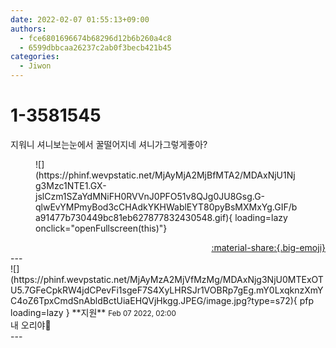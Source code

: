 ```yaml
---
date: 2022-02-07 01:55:13+09:00
authors:
  - fce6801696674b68296d12b6b260a4c8
  - 6599dbbcaa26237c2ab0f3becb421b45
categories:
  - Jiwon
---
```


# 1-3581545

<div class="post-container" markdown="1">
<div class="content-container md-sidebar__scrollwrap" markdown="1">

지워니 셔니보는눈에서 꿀떨어지네 셔니가그렇게좋아?
<figure markdown="1">
![](https://phinf.wevpstatic.net/MjAyMjA2MjBfMTA2/MDAxNjU1Njg3Mzc1NTE1.GX-jslCzm1SZaYdMNiFH0RVVnJ0PFO51v8QJg0JU8Gsg.G-qlwEvYMPmyBod3cCHAdkYKHWablEYT80pyBsMXMxYg.GIF/ba91477b730449bc81eb627877832430548.gif){ loading=lazy onclick="openFullscreen(this)"}
</figure>


</div>
</div>

<div style="text-align: right;" markdown="1">
<a href="https://weverse.io/fromis9/fanpost/1-3581545" style="text-align: right;">:material-share:{.big-emoji}</a>
</div>
---

<div class="comments-container md-sidebar__scrollwrap" markdown="1">
<div class="comment" markdown="1">
<div class='id-container' markdown="1">
![](https://phinf.wevpstatic.net/MjAyMzA2MjVfMzMg/MDAxNjg3NjU0MTExOTU5.7GFeCpkRW4jdCPevFi1sgeF7S4XyLHRSJr1VOBRp7gEg.mY0LxqknzXmYC4oZ6TpxCmdSnAbldBctUiaEHQVjHkgg.JPEG/image.jpg?type=s72){ pfp loading=lazy }
**<span class="artist">지원</span>** <small>Feb 07 2022, 02:00</small><br>
</div>
<div class='comment-body' markdown="1">
내 오리야🐤
</div>
</div>
</div>
---

